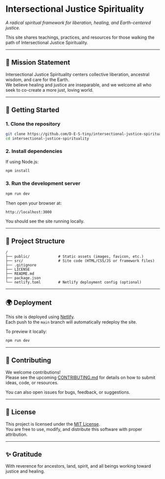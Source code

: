 # Intersectional Justice Spirituality

_A radical spiritual framework for liberation, healing, and Earth-centered justice._

This site shares teachings, practices, and resources for those walking the path of Intersectional Justice Spirituality.

---

## 🌱 Mission Statement

Intersectional Justice Spirituality centers collective liberation, ancestral wisdom, and care for the Earth.  
We believe healing and justice are inseparable, and we welcome all who seek to co-create a more just, loving world.

---

## 🚀 Getting Started

### 1. Clone the repository

```bash
git clone https://github.com/D-E-S-tiny/intersectional-justice-spirituality.git
cd intersectional-justice-spirituality
```

### 2. Install dependencies

If using Node.js:

```bash
npm install
```

### 3. Run the development server

```bash
npm run dev
```

Then open your browser at:

```
http://localhost:3000
```

You should see the site running locally.

---

## 🧩 Project Structure

```
/
├── public/             # Static assets (images, favicon, etc.)
├── src/                # Site code (HTML/CSS/JS or framework files)
├── .gitignore
├── LICENSE
├── README.md
├── package.json
└── netlify.toml        # Netlify deployment config (optional)
```

---

## 🌍 Deployment

This site is deployed using [Netlify](https://netlify.com).  
Each push to the `main` branch will automatically redeploy the site.

To preview it locally:

```bash
npm run dev
```

---

## 🤝 Contributing

We welcome contributions!  
Please see the upcoming [CONTRIBUTING.md](CONTRIBUTING.md) for details on how to submit ideas, code, or resources.

You can also open issues for bugs, feedback, or suggestions.

---

## 🪷 License

This project is licensed under the [MIT License](LICENSE).  
You are free to use, modify, and distribute this software with proper attribution.

---

## ✨ Gratitude

With reverence for ancestors, land, spirit, and all beings working toward justice and healing.
